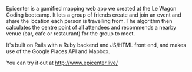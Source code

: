 Epicenter is a gamified mapping web app we created at the Le Wagon Coding bootcamp. It lets a group of friends create and join an event and share the location each person is travelling from. The algorithm then calculates the centre point of all attendees and recommends a nearby venue (bar, cafe or restaurant) for the group to meet.

It's built on Rails with a Ruby backend and JS/HTML front end, and makes use of the Google Places API and Mapbox.

You can try it out at http://www.epicenter.live/
